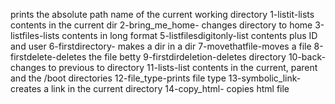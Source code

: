 prints the absolute path name of the current working directory
1-listit-lists contents in the current dir
2-bring_me_home- changes directory to home
3-listfiles-lists contents in long format
5-listfilesdigitonly-list contents plus ID and user
6-firstdirectory- makes a dir in a dir
7-movethatfile-moves a file
8-firstdelete-deletes the file betty
9-firstdirdeletion-deletes directory
10-back- changes to previous to directory
11-lists-list contents in the current, parent and the /boot directories
12-file_type-prints file type
13-symbolic_link-creates a link in the current directory
14-copy_html- copies html file
